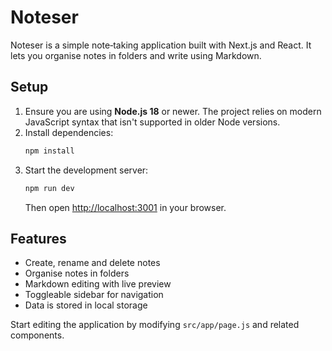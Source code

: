 # Noteser

Noteser is a simple note‑taking application built with Next.js and React. It lets you organise notes in folders and write using Markdown.

## Setup

1. Ensure you are using **Node.js 18** or newer. The project relies on modern JavaScript syntax that isn't supported in older Node versions.
2. Install dependencies:
   ```bash
   npm install
   ```
3. Start the development server:
   ```bash
   npm run dev
   ```
   Then open [http://localhost:3001](http://localhost:3001) in your browser.

## Features

- Create, rename and delete notes
- Organise notes in folders
- Markdown editing with live preview
- Toggleable sidebar for navigation
- Data is stored in local storage

Start editing the application by modifying `src/app/page.js` and related components.
